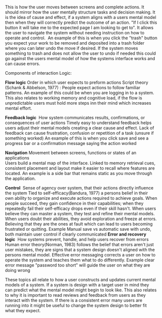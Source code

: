 This is how the user moves between screens and complete actions. It should mirror how the user mentally structure tasks and decision making. It is the idea of cause and effect, if a system aligns with a users mental model then when they will correctly predict the outcome of an action. "If I click this button it will take me to the expected page I am looking to get to". It allows the user to navigate the system without needing instruction on how to operate and control.  An example of this is when you click the "trash" button you expect your work to be removed and deposited into a trash folder where you can later undo the move if desired. If the system moves something to trash and does not allow the user to undo if needed this could go against the users mental model of how the systems interface works and can cause errors. 

Components of interaction Logic:

**Flow logic**
Order in which user expects to preform actions
Script theory (Schank & Abbelson, 1977) :  People expect  actions  to follow familiar patterns. An example  of this  could be when you are logging in to a system. This also  relates  to working memory and cognitive load,  if the  flow is  unpredictable users  must hold  more  steps inn  their  mind which  increases  mental effort.

**Feedback logic** 
How system communicates results, confirmations, or consequences of user actions 
Timely easy  to  understand feedback helps  users   adjust their mental models  creating a  clear cause and  effect.  Lack of feedback  can cause  frustration, confusion  or   repetition of a  task (unsure if  something worked) 
An example of this is  when   you  click  save  and  see   a  progress  bar  or   a  confirmation  message   saying  the  action   worked 

**Navigation**
Movement between screens, functions  or  states of an applications  
Users   build  a  mental map   of the  interface.  Linked  to memory  retrieval cues,  consistent placement  and layout   make it easier to  recall   where  features  are  located. 
An   example is a  side bar that  remains static as  you  move  through  the  application. 

**Control** 
Sense of agency over system, that their actions directly influence the system
Tied to self-efficacy(Bandura, 1977) a  persons belief in their own ability to organize and execute actions required to achieve goals. When people succeed, they gain confidence in their capabilities; when they repeatedly fail their self-efficacy drops even if their skill hasn't.
When users believe they can master a system, they test and refine their mental models. When users doubt their abilities, they avoid exploration and freeze at errors. Believing that they are the ones at fault which can lead to users becoming frustrated or quitting. 
Example Manual save vs automatic save with undo, both maintain user control if clearly communicated 
**Error and recovery logic** 
How systems prevent, handle, and help users recover from errors
Human error theory(Norman, 1983) follows the belief that errors aren't just user mistakes, they are signs that a system design doesn't aligned with the persons mental model. Effective error messaging corrects a user on how to operate the system and teaches them what to do differently. 
Example clear error message "password too short" will guide the user on what they are doing wrong

These topics all relate to how a user constructs and updates current mental models of a system. If  a system is design with a target user in mind they can predict what the mental model might begin to look like. This also relates to why it is important to read reviews and feedback from users as they interact with the system. If there is a consistent error many users are running into it might be useful to change the system design to  better fit what they expect. 
